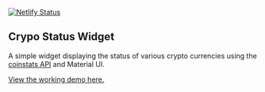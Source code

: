 [![Netlify Status](https://api.netlify.com/api/v1/badges/178cc395-e79b-4047-889a-c6889eaa2568/deploy-status)](https://app.netlify.com/sites/cryptostatuswidget/deploys)

## Crypo Status Widget

A simple widget displaying the status of various crypto currencies using the [coinstats API](https://apidocs.coinstats.app/) and Material UI.

[View the working demo here.](https://cryptostatuswidget.netlify.app)
